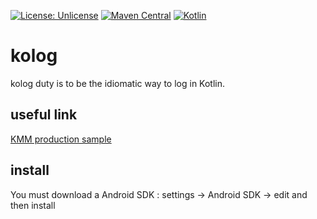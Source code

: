 [![License: Unlicense](https://img.shields.io/github/license/ufoss-org/kolog)](http://unlicense.org/)
[![Maven Central](https://img.shields.io/maven-central/v/org.ufoss.kolog/kolog)](https://search.maven.org/artifact/org.ufoss.kolog/kolog)
[![Kotlin](https://img.shields.io/badge/kotlin-1.5.21-blue.svg?logo=kotlin)](http://kotlinlang.org)

# kolog

kolog duty is to be the idiomatic way to log in Kotlin.

## useful link
[KMM production sample](https://github.com/Kotlin/kmm-production-sample)

## install
You must download a Android SDK : settings -> Android SDK -> edit and then install

